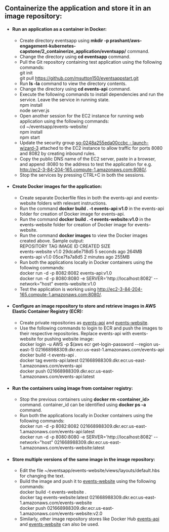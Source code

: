 ## Containerize the application and store it in an image repository:
- #### Run an application as a container in Docker:
  - Create directory eventsapp using **mkdir -p prashant/aws-engagement-kubernetes-capstone/2_containerize_application/eventsapp/** command.
  - Change the directory using **cd eventsapp** command.
  - Pull the Git repository containing test application using the following commands:<br>
    git init<br>
    git pull https://github.com/msutton150/eventsappstart.git<br>
  - Run **ls -la** command to view the directory contents.
  - Change the directory using **cd events-api** command.
  - Execute the following commands to install dependencies and run the service. Leave the service in running state.<br>
    npm install<br>
    node server.js
  - Open another session for the EC2 instance for running web application using the following commands:<br>
    cd ~/eventsapp/events-website/<br>
    npm install<br>
    npm start
  - Update the security group [sg-0248a255eda00ccbc - launch-wizard-3](https://us-east-1.console.aws.amazon.com/ec2/home?region=us-east-1#SecurityGroup:securityGroupId=sg-0248a255eda00ccbc) attached to the EC2 instance to allow traffic for ports 8080 and 8082 by creating inbound rules.
  - Copy the public DNS name of the EC2 server, paste in a browser, and append :8080 to the address to test the application for e.g. http://ec2-3-84-204-165.compute-1.amazonaws.com:8080/.
  - Stop the services by pressing CTRL+C in both the sessions.
- #### Create Docker images for the application:
  - Create separate Dockerfile files in both the events-api and events-website folders with relevant instructions.
  - Run the command **docker build . -t events-api:v1.0** in the events-api folder for creation of Docker image for events-api.
  - Run the command **docker build . -t events-website:v1.0** in the events-website folder for creation of Docker image for events-website.
  - Run the command **docker images** to view the Docker images created above. Sample output:<br>
    REPOSITORY                                                    TAG       IMAGE ID       CREATED         SIZE<br>
    events-website                                                v1.0      29dca6e718d5   5 seconds ago   264MB<br>
    events-api                                                    v1.0      05ce7fa7a8d5   2 minutes ago   255MB
  - Run both the applications locally in Docker containers using the following commands:<br>
  docker run -d -p 8082:8082 events-api:v1.0<br>
  docker run -d -p 8080:8080 -e SERVER='http://localhost:8082' --network="host" events-website:v1.0
  - Test the application is working using http://ec2-3-84-204-165.compute-1.amazonaws.com:8080/.
- #### Configure an image repository to store and retrieve images in AWS Elastic Container Registry (ECR):
  - Create private repositories as [events-api](https://us-east-1.console.aws.amazon.com/ecr/repositories/private/021668988309/events-api?region=us-east-1) and [events-website](https://us-east-1.console.aws.amazon.com/ecr/repositories/private/021668988309/events-website?region=us-east-1).
  - Use the following commands to login to ECR and push the images to their respective repositories. Replace events-api with events-website for pushing website image:<br>
  docker login -u AWS -p $(aws ecr get-login-password --region us-east-1) 021668988309.dkr.ecr.us-east-1.amazonaws.com/events-api<br>
  docker build -t events-api .<br>
  docker tag events-api:latest 021668988309.dkr.ecr.us-east-1.amazonaws.com/events-api<br>
  docker push 021668988309.dkr.ecr.us-east-1.amazonaws.com/events-api:latest
- #### Run the containers using image from container registry:
  - Stop the previous containers using **docker rm <container_id>** command. container_id can be identified using **docker ps -a** command.
  - Run both the applications locally in Docker containers using the following commands:<br>
  docker run -d -p 8082:8082 021668988309.dkr.ecr.us-east-1.amazonaws.com/events-api:latest<br>
  docker run -d -p 8080:8080 -e SERVER='http://localhost:8082' --network="host" 021668988309.dkr.ecr.us-east-1.amazonaws.com/events-website:latest
- #### Store multiple versions of the same image in the image repository:
  - Edit the file ~/eventsapp/events-website/views/layouts/default.hbs for changing the text.
  - Build the image and push it to [events-website](https://us-east-1.console.aws.amazon.com/ecr/repositories/private/021668988309/events-website?region=us-east-1) using the following commands:<br>
  docker build -t events-website .<br>
  docker tag events-website:latest 021668988309.dkr.ecr.us-east-1.amazonaws.com/events-website<br>
  docker push 021668988309.dkr.ecr.us-east-1.amazonaws.com/events-website:v2.0
  - Similarly, other image repository stores like Docker Hub [events-api](https://hub.docker.com/repository/docker/coolduck84/events-api/general) and [events-website](https://hub.docker.com/repository/docker/coolduck84/events-website/general)  can also be used.

